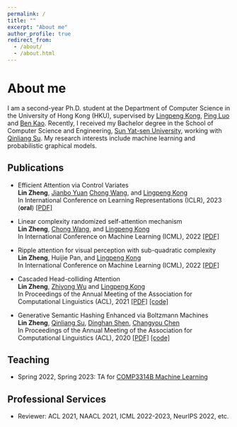 ```yaml
---
permalink: /
title: ""
excerpt: "About me"
author_profile: true
redirect_from: 
  - /about/
  - /about.html
---
```



# About me
I am a second-year Ph.D. student at the Department of Computer Science in the University of Hong Kong (HKU), supervised by [Lingpeng Kong](https://ikekonglp.github.io/), [Ping Luo](http://luoping.me/) and [Ben Kao](https://www.cs.hku.hk/people/academic-staff/kao). Recently, I received my Bachelor degree in the School of Computer Science and Engineering, [Sun Yat-sen University](http://www.sysu.edu.cn/en/index.htm), working with [Qinliang Su](https://scholar.google.com/citations?hl=en&user=cuIweygAAAAJ&view_op=list_works&sortby=pubdate). My research interests include machine learning and probabilistic graphical models.

<!-- ## News -->


## Publications

- Efficient Attention via Control Variates <br> 
  <b>Lin Zheng</b>, <a href="https://scholar.google.com/citations?user=B1EhbCsAAAAJ&hl=en">Jianbo Yuan</a> <a href="https://chongw.github.io">Chong Wang</a>, and <a href="https://ikekonglp.github.io/">Lingpeng Kong</a> <br>
  In International Conference on Learning Representations (ICLR), 2023 (<b>oral</b>) <a href="https://openreview.net/forum?id=G-uNfHKrj46">[PDF]</a>

- Linear complexity randomized self-attention mechanism <br> 
  <b>Lin Zheng</b>, <a href="https://chongw.github.io">Chong Wang</a>, and <a href="https://ikekonglp.github.io/">Lingpeng Kong</a> <br>
  In International Conference on Machine Learning (ICML), 2022 <a href="https://arxiv.org/pdf/2204.04667.pdf">[PDF]</a>

- Ripple attention for visual perception with sub-quadratic complexity <br>
  <b>Lin Zheng</b>, Huijie Pan, and <a href="https://ikekonglp.github.io/">Lingpeng Kong</a> <br>
  In International Conference on Machine Learning (ICML), 2022 <a href="https://arxiv.org/pdf/2110.02453.pdf">[PDF]</a>

- Cascaded Head-colliding Attention <br> 
  <b>Lin Zheng</b>, <a href="https://lividwo.github.io/zywu.github.io/">Zhiyong Wu</a> and <a href="https://ikekonglp.github.io/">Lingpeng Kong</a> <br>
  In Proceedings of the Annual Meeting of the Association for Computational Linguistics (ACL), 2021 <a href="https://aclanthology.org/2021.acl-long.45.pdf">[PDF]</a> <a href="https://github.com/LZhengisme/CODA">[code]</a> 

- Generative Semantic Hashing Enhanced via Boltzmann Machines <br> 
  <b>Lin Zheng</b>, <a href="https://cse.sysu.edu.cn/content/3796">Qinliang Su</a>, <a href="https://sites.google.com/view/dinghanshen">Dinghan Shen</a>, <a href="https://cse.buffalo.edu/~changyou/">Changyou Chen</a> <br> 
  In Proceedings of the Annual Meeting of the Association for Computational Linguistics (ACL), 2020 <a href="https://www.aclweb.org/anthology/2020.acl-main.71.pdf">[PDF]</a> <a href="https://github.com/LZhengisme/CorrelatedSemanticHashing">[code]</a> 

## Teaching

- Spring 2022, Spring 2023: TA for <a href="https://nlp.cs.hku.hk/comp3314-spring2023/">COMP3314B Machine Learning</a>

## Professional Services

- Reviewer: ACL 2021, NAACL 2021, ICML 2022-2023, NeurIPS 2022, etc.